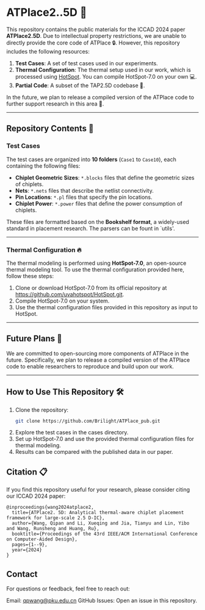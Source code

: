 # ATPlace2..5D 🌟

This repository contains the public materials for the ICCAD 2024 paper **ATPlace2.5D**. Due to intellectual property restrictions, we are unable to directly provide the core code of ATPlace 🔒. However, this repository includes the following resources:

1. **Test Cases**: A set of test cases used in our experiments.
2. **Thermal Configuration**: The thermal setup used in our work, which is processed using [HotSpot](https://github.com/uvahotspot/HotSpot.git). You can compile HotSpot-7.0 on your own 💻.
3. **Partial Code**: A subset of the TAP2.5D codebase 🧩.

In the future, we plan to release a compiled version of the ATPlace code to further support research in this area 🚀.

---

## Repository Contents 📂

### Test Cases 
The test cases are organized into **10 folders** (`Case1` to `Case10`), each containing the following files:
- **Chiplet Geometric Sizes**: `*.blocks` files that define the geometric sizes of chiplets.
- **Nets**: `*.nets` files that describe the netlist connectivity.
- **Pin Locations**: `*.pl` files that specify the pin locations.
- **Chiplet Power**: `*.power` files that define the power consumption of chiplets.

These files are formatted based on the **Bookshelf format**, a widely-used standard in placement research. The parsers can be fount in `utils'.

---

### Thermal Configuration 🔥
The thermal modeling is performed using **HotSpot-7.0**, an open-source thermal modeling tool. To use the thermal configuration provided here, follow these steps:
1. Clone or download HotSpot-7.0 from its official repository at https://github.com/uvahotspot/HotSpot.git.
2. Compile HotSpot-7.0 on your system.
3. Use the thermal configuration files provided in this repository as input to HotSpot.

---

## Future Plans 🤝
We are committed to open-sourcing more components of ATPlace in the future. Specifically, we plan to release a compiled version of the ATPlace code to enable researchers to reproduce and build upon our work.

---

## How to Use This Repository 🛠️
1. Clone the repository:
   ```bash
   git clone https://github.com/Brilight/ATPlace_pub.git
2. Explore the test cases in the cases directory.
3. Set up HotSpot-7.0 and use the provided thermal configuration files for thermal modeling.
4. Results can be compared with the published data in our paper.

## Citation 📋
If you find this repository useful for your research, please consider citing our ICCAD 2024 paper:
    
```
@inproceedings{wang2024atplace2,
  title={ATPlace2. 5D: Analytical thermal-aware chiplet placement framework for large-scale 2.5 D-IC},
  author={Wang, Qipan and Li, Xueqing and Jia, Tianyu and Lin, Yibo and Wang, Runsheng and Huang, Ru},
  booktitle={Proceedings of the 43rd IEEE/ACM International Conference on Computer-Aided Design},
  pages={1--9},
  year={2024}
}
```

## Contact
For questions or feedback, feel free to reach out:

Email: qpwang@pku.edu.cn
GitHub Issues: Open an issue in this repository.
